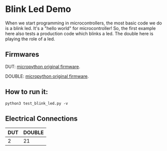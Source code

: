 # Blink Led Demo

When we start programming in microcontrollers, the most basic code we do is a blink led. It's a "hello world" for microcontroller!
So, the first example here also tests a production code which blinks a led. The double here is playing the role of a led.

## Firmwares
DUT: [micropython original firmware](http://micropython.org/download#esp32).

DOUBLE: [micropython original firmware](http://micropython.org/download#esp32).

## How to run it:
``` 
python3 test_blink_led.py -v
``` 

## Electrical Connections

DUT | DOUBLE
------------ | -------------
2 | 21
